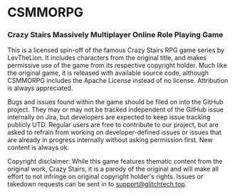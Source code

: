 # CSMMORPG
### Crazy Stairs Massively Multiplayer Online Role Playing Game
This is a licensed spin-off of the famous Crazy Stairs RPG game series by LevTheLion.
It includes characters from the original title, and makes permissive use of the game from its respective copyright holder. Much like the original game, it is released with available source code, although CSMMORPG includes the Apache License instead of no license. Attribution is always appreciated. 

Bugs and issues found within the game should be filed on into the GitHub project. They may or may not be tracked independent of the GitHub issue internally on Jira, but developers are expected to keep issue tracking publicly UTD. Regular users are free to contribute to our project, but are asked to refrain from working on developer-defined issues or issues that are already in progress internally without asking permission first. New content is always ok.

Copyright disclaimer: While this game features thematic content from the original work, Crazy Stairs, it is a parody of the original and will make all effort to not infringe on original copyright holder's rights. Issues or takedown requests can be sent in to support@glitchtech.top. 